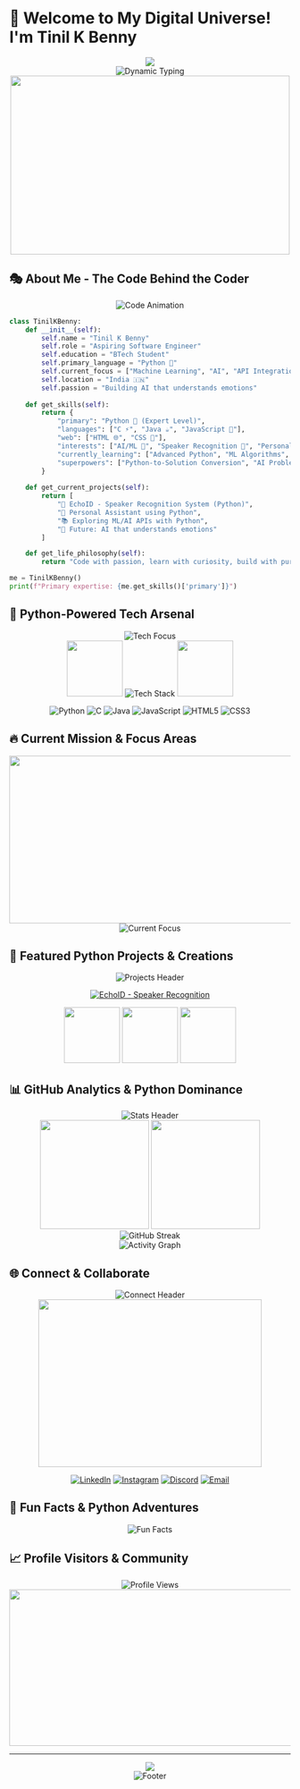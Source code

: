 # 🌟 Welcome to My Digital Universe! I'm Tinil K Benny

<div align="center">
  <img src="https://capsule-render.vercel.app/api?type=waving&color=gradient&customColorList=6&height=300&section=header&text=Tinil%20K%20Benny&fontSize=50&fontColor=fff&animation=twinkling&fontAlignY=35&desc=Python%20Developer%20|%20AI/ML%20Enthusiast%20|%20BTech%20Student&descAlignY=55&descSize=18" />
</div>

<div align="center">
  <img src="https://readme-typing-svg.herokuapp.com?font=Orbitron&weight=900&size=35&duration=2500&pause=800&color=00D9FF&center=true&vCenter=true&multiline=true&width=700&height=120&lines=🐍+PYTHON+DEVELOPER;🤖+AI+%26+ML+EXPLORER;🎯+PROBLEM+SOLVER;💡+INNOVATION+DRIVEN" alt="Dynamic Typing" />
</div>

<div align="center">
  <img src="https://user-images.githubusercontent.com/74038190/225813708-98b745f2-7d22-48cf-9150-083f1b00d6c9.gif" width="500" height="320"/>
</div>

## 🎭 About Me - The Code Behind the Coder

<div align="center">
  <img src="https://readme-typing-svg.herokuapp.com?font=Fira+Code&weight=600&size=22&duration=3000&pause=1000&color=FF6B6B&center=true&vCenter=true&multiline=true&width=600&height=80&lines=class+PythonDeveloper(Human)%3A;++++def+__init__(self)%3A" alt="Code Animation" />
</div>

```python
class TinilKBenny:
    def __init__(self):
        self.name = "Tinil K Benny"
        self.role = "Aspiring Software Engineer"
        self.education = "BTech Student"
        self.primary_language = "Python 🐍"
        self.current_focus = ["Machine Learning", "AI", "API Integration"]
        self.location = "India 🇮🇳"
        self.passion = "Building AI that understands emotions"
        
    def get_skills(self):
        return {
            "primary": "Python 🐍 (Expert Level)",
            "languages": ["C ⚡", "Java ☕", "JavaScript 🌟"],
            "web": ["HTML 🌐", "CSS 🎨"],
            "interests": ["AI/ML 🤖", "Speaker Recognition 🎤", "Personal Assistants 🤖"],
            "currently_learning": ["Advanced Python", "ML Algorithms", "API Integration"],
            "superpowers": ["Python-to-Solution Conversion", "AI Problem Solving", "Code Optimization"]
        }
        
    def get_current_projects(self):
        return [
            "🎤 EchoID - Speaker Recognition System (Python)",
            "🤖 Personal Assistant using Python",
            "📚 Exploring ML/AI APIs with Python",
            "🔮 Future: AI that understands emotions"
        ]

    def get_life_philosophy(self):
        return "Code with passion, learn with curiosity, build with purpose! 🚀"

me = TinilKBenny()
print(f"Primary expertise: {me.get_skills()['primary']}")
```

## 🐍 Python-Powered Tech Arsenal

<div align="center">
  <img src="https://readme-typing-svg.herokuapp.com?font=Fira+Code&weight=600&size=20&duration=2000&pause=500&color=00FF87&center=true&vCenter=true&multiline=true&width=600&height=80&lines=🐍+PYTHON+SPECIALIST;🔥+EXPLORING+AI+FRONTIERS" alt="Tech Focus" />
</div>

<div align="center">
  <img src="https://user-images.githubusercontent.com/74038190/212257467-871d32b7-e401-42e8-a166-fcfd7baa4c6b.gif" width="100" height="100"/>
  <img src="https://skillicons.dev/icons?i=python,c,java,js,html,css,git,github,vscode,linux&theme=dark" alt="Tech Stack" />
  <img src="https://user-images.githubusercontent.com/74038190/212257467-871d32b7-e401-42e8-a166-fcfd7baa4c6b.gif" width="100" height="100"/>
</div>

<div align="center">
  
  ![Python](https://img.shields.io/badge/Python-3776AB?style=for-the-badge&logo=python&logoColor=white&labelColor=000000)
  ![C](https://img.shields.io/badge/C-00599C?style=for-the-badge&logo=c&logoColor=white&labelColor=000000)
  ![Java](https://img.shields.io/badge/Java-ED8B00?style=for-the-badge&logo=openjdk&logoColor=white&labelColor=000000)
  ![JavaScript](https://img.shields.io/badge/JavaScript-F7DF1E?style=for-the-badge&logo=javascript&logoColor=black&labelColor=000000)
  ![HTML5](https://img.shields.io/badge/HTML5-E34F26?style=for-the-badge&logo=html5&logoColor=white&labelColor=000000)
  ![CSS3](https://img.shields.io/badge/CSS3-1572B6?style=for-the-badge&logo=css3&logoColor=white&labelColor=000000)
  
</div>

## 🔥 Current Mission & Focus Areas

<div align="center">
  <img src="https://user-images.githubusercontent.com/74038190/212748842-9fcbad5b-6173-4175-8a61-521f3dbb7514.gif" width="600" height="300"/>
</div>

<div align="center">
  <img src="https://readme-typing-svg.herokuapp.com?font=Orbitron&weight=700&size=24&duration=2500&pause=700&color=FF6B6B&center=true&vCenter=true&multiline=true&width=900&height=140&lines=🐍+MASTERING+PYTHON+FOR+AI/ML;🎯+BUILDING+MACHINE+LEARNING+MODELS;🔍+DIVING+DEEP+INTO+AI+API+INTEGRATION;🎤+CRAFTING+SPEAKER+RECOGNITION+SYSTEMS;🤖+DEVELOPING+INTELLIGENT+PERSONAL+ASSISTANTS;🌟+BUILDING+TOMORROW'S+TECHNOLOGY+TODAY" alt="Current Focus" />
</div>

## 🎯 Featured Python Projects & Creations

<div align="center">
  <img src="https://readme-typing-svg.herokuapp.com?font=Fira+Code&weight=600&size=20&duration=3000&pause=1000&color=FFD700&center=true&vCenter=true&width=500&height=50&lines=🚀+PYTHON+PROJECTS+THAT+MATTER" alt="Projects Header" />
</div>

<div align="center">
  
  [![EchoID - Speaker Recognition](https://github-readme-stats.vercel.app/api/pin/?username=Tinil-K-Benny&repo=EchoID&theme=tokyonight&border_color=00D9FF&title_color=FF6B6B&icon_color=FFD700)](https://github.com/Tinil-K-Benny/EchoID)
  
</div>

<div align="center">
  <img src="https://user-images.githubusercontent.com/74038190/212284087-bbe7e430-757e-4901-90bf-4cd2ce3e1852.gif" width="100"/>
  <img src="https://user-images.githubusercontent.com/74038190/212284087-bbe7e430-757e-4901-90bf-4cd2ce3e1852.gif" width="100"/>
  <img src="https://user-images.githubusercontent.com/74038190/212284087-bbe7e430-757e-4901-90bf-4cd2ce3e1852.gif" width="100"/>
</div>

## 📊 GitHub Analytics & Python Dominance

<div align="center">
  <img src="https://readme-typing-svg.herokuapp.com?font=Orbitron&weight=600&size=22&duration=3000&pause=1000&color=00D9FF&center=true&vCenter=true&width=400&height=50&lines=📈+CODING+STATISTICS" alt="Stats Header" />
</div>

<div align="center">
  <img height="195em" src="https://github-readme-stats.vercel.app/api?username=Tinil-K-Benny&show_icons=true&theme=tokyonight&include_all_commits=true&count_private=true&border_color=00D9FF&title_color=FF6B6B&icon_color=FFD700&text_color=FFFFFF&bg_color=0D1117"/>
  <img height="195em" src="https://github-readme-stats.vercel.app/api/top-langs/?username=Tinil-K-Benny&layout=compact&langs_count=8&theme=tokyonight&border_color=00D9FF&title_color=FF6B6B&text_color=FFFFFF&bg_color=0D1117"/>
</div>

<div align="center">
  <img src="https://github-readme-streak-stats.herokuapp.com/?user=Tinil-K-Benny&theme=tokyonight&border=00D9FF&stroke=FF6B6B&ring=FFD700&fire=FF6B6B&currStreakLabel=00D9FF" alt="GitHub Streak"/>
</div>

<div align="center">
  <img src="https://github-readme-activity-graph.vercel.app/graph?username=Tinil-K-Benny&bg_color=0D1117&color=00D9FF&line=FF6B6B&point=FFD700&area=true&hide_border=true&custom_title=Python%20Contribution%20Activity%20Graph" alt="Activity Graph"/>
</div>

## 🌐 Connect & Collaborate

<div align="center">
  <img src="https://readme-typing-svg.herokuapp.com?font=Orbitron&weight=600&size=20&duration=3000&pause=1000&color=FFD700&center=true&vCenter=true&width=500&height=50&lines=🤝+LET'S+BUILD+TOGETHER!" alt="Connect Header" />
</div>

<div align="center">
  <img src="https://user-images.githubusercontent.com/74038190/212284158-e840e285-664b-44d7-b79b-e264b5e54825.gif" width="400" height="300"/>
</div>

<div align="center">
  
  [![LinkedIn](https://img.shields.io/badge/LinkedIn-0077B5?style=for-the-badge&logo=linkedin&logoColor=white&labelColor=000000)](https://www.linkedin.com/in/tinilkbenny)
  [![Instagram](https://img.shields.io/badge/Instagram-E4405F?style=for-the-badge&logo=instagram&logoColor=white&labelColor=000000)](https://www.instagram.com/t_nil._?igsh=OXpqc21mNzQyN24y)
  [![Discord](https://img.shields.io/badge/Discord-7289DA?style=for-the-badge&logo=discord&logoColor=white&labelColor=000000)](https://discordapp.com/users/FrostDKing)
  [![Email](https://img.shields.io/badge/Email-D14836?style=for-the-badge&logo=gmail&logoColor=white&labelColor=000000)](mailto:tinilbenn@gmail.com)
  
</div>

## 🎨 Fun Facts & Python Adventures

<div align="center">
  <img src="https://readme-typing-svg.herokuapp.com?font=Comfortaa&weight=600&size=20&duration=2500&pause=800&color=FF6B6B&center=true&vCenter=true&multiline=true&width=800&height=200&lines=🐍+I+speak+Python+more+fluently+than+English;💡+I+turn+caffeine+into+Python+code+and+dreams+into+reality;🎵+My+Python+scripts+run+better+with+good+music;🔮+Future+goal%3A+Creating+AI+that+understands+human+emotions;☕+Coffee+%2B+Python+%3D+Magic+Happens;🌟+Every+bug+is+just+a+feature+waiting+to+be+optimized;🚀+Building+tomorrow's+AI+with+Python%2C+one+line+at+a+time;🤖+Teaching+machines+to+think+in+Python" alt="Fun Facts" />
</div>

## 📈 Profile Visitors & Community

<div align="center">
  <img src="https://komarev.com/ghpvc/?username=Tinil-K-Benny&color=FF6B6B&style=for-the-badge&label=PYTHON+ENTHUSIASTS+VISITED" alt="Profile Views"/>
</div>

<div align="center">
  <img src="https://user-images.githubusercontent.com/74038190/212284100-561aa473-3905-4a80-b561-0d28506553ee.gif" width="900" height="280"/>
</div>

---

<div align="center">
  <img src="https://capsule-render.vercel.app/api?type=waving&color=gradient&customColorList=6&height=150&section=footer&text=Thanks%20for%20visiting!&fontSize=25&fontColor=fff&animation=twinkling&fontAlignY=65" />
</div>

<div align="center">
  <img src="https://readme-typing-svg.herokuapp.com?font=Orbitron&weight=700&size=18&duration=3000&pause=1000&color=00D9FF&center=true&vCenter=true&width=600&height=50&lines=⭐️+From+Tinil+K+Benny+-+Let's+code+the+future+in+Python!+🐍🚀" alt="Footer" />
</div>

